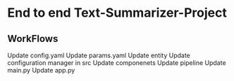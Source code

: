 # End to end Text-Summarizer-Project


## WorkFlows

Update config.yaml
Update params.yaml
Update entity
Update configuration manager in src
Update componenets
Update pipeline
Update main.py
Update app.py